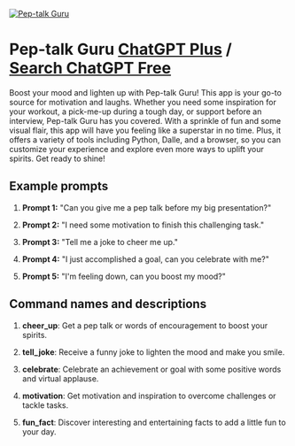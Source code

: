 
[![Pep-talk Guru](https://files.oaiusercontent.com/file-8wd0xungSk23UbiPyRfXZlf9?se=2123-10-16T23%3A37%3A10Z&sp=r&sv=2021-08-06&sr=b&rscc=max-age%3D31536000%2C%20immutable&rscd=attachment%3B%20filename%3Dff84379d-2074-4262-be3e-28b041ef54b6.png&sig=g39SfTRtQZrYxPUj9iTI4iDZSUcv1pNVk513eDux95Y%3D)](https://chat.openai.com/g/g-oUQRqcRmh-pep-talk-guru)

# Pep-talk Guru [ChatGPT Plus](https://chat.openai.com/g/g-oUQRqcRmh-pep-talk-guru) / [Search ChatGPT Free](https://gptcall.net/index.html#/?search=Pep-talk%20Guru)

Boost your mood and lighten up with Pep-talk Guru! This app is your go-to source for motivation and laughs. Whether you need some inspiration for your workout, a pick-me-up during a tough day, or support before an interview, Pep-talk Guru has you covered. With a sprinkle of fun and some visual flair, this app will have you feeling like a superstar in no time. Plus, it offers a variety of tools including Python, Dalle, and a browser, so you can customize your experience and explore even more ways to uplift your spirits. Get ready to shine!

## Example prompts

1. **Prompt 1:** "Can you give me a pep talk before my big presentation?"

2. **Prompt 2:** "I need some motivation to finish this challenging task."

3. **Prompt 3:** "Tell me a joke to cheer me up."

4. **Prompt 4:** "I just accomplished a goal, can you celebrate with me?"

5. **Prompt 5:** "I'm feeling down, can you boost my mood?"

## Command names and descriptions

1. **cheer_up**: Get a pep talk or words of encouragement to boost your spirits.

2. **tell_joke**: Receive a funny joke to lighten the mood and make you smile.

3. **celebrate**: Celebrate an achievement or goal with some positive words and virtual applause.

4. **motivation**: Get motivation and inspiration to overcome challenges or tackle tasks.

5. **fun_fact**: Discover interesting and entertaining facts to add a little fun to your day.


